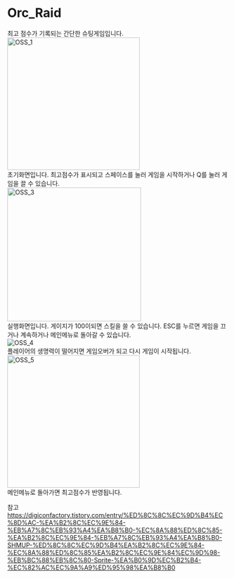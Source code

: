 # Orc_Raid
최고 점수가 기록되는 간단한 슈팅게임입니다.  
<img width="301" alt="OSS_1" src="https://user-images.githubusercontent.com/71214574/206875833-aca62d6c-419b-48da-98d7-b5d2431e4674.PNG">  
초기화면입니다. 최고점수가 표시되고 스페이스를 눌러 게임을 시작하거나 Q를 눌러 게임을 끌 수 있습니다.  
<img width="304" alt="OSS_3" src="https://user-images.githubusercontent.com/71214574/206875934-6702233a-abe9-4879-b7fa-d17576f82b9f.PNG">  
실행화면입니다. 게이지가 100이되면 스킬을 쓸 수 있습니다. ESC를 누르면 게임을 끄거나 계속하거나 메인메뉴로 돌아갈 수 있습니다.  
![OSS_4](https://user-images.githubusercontent.com/71214574/206876044-fa41babf-5a52-4d73-ac2b-db69b4411f1c.png)   
플레이어의 생명력이 떨어지면 게임오버가 되고 다시 게임이 시작됩니다.  
<img width="301" alt="OSS_5" src="https://user-images.githubusercontent.com/71214574/206876131-96cf47fa-ac45-437a-92e8-645622d170a9.PNG">  
메인메뉴로 돌아가면 최고점수가 반영됩니다.  
  
참고  
https://digiconfactory.tistory.com/entry/%ED%8C%8C%EC%9D%B4%EC%8D%AC-%EA%B2%8C%EC%9E%84-%EB%A7%8C%EB%93%A4%EA%B8%B0-%EC%8A%88%ED%8C%85-%EA%B2%8C%EC%9E%84-%EB%A7%8C%EB%93%A4%EA%B8%B0-SHMUP-%ED%8C%8C%EC%9D%B4%EA%B2%8C%EC%9E%84-%EC%8A%88%ED%8C%85%EA%B2%8C%EC%9E%84%EC%9D%98-%EB%BC%88%EB%8C%80-Sprite-%EA%B0%9D%EC%B2%B4-%EC%82%AC%EC%9A%A9%ED%95%98%EA%B8%B0  
